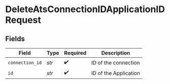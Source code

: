 # DeleteAtsConnectionIDApplicationIDRequest


## Fields

| Field                 | Type                  | Required              | Description           |
| --------------------- | --------------------- | --------------------- | --------------------- |
| `connection_id`       | *str*                 | :heavy_check_mark:    | ID of the connection  |
| `id`                  | *str*                 | :heavy_check_mark:    | ID of the Application |